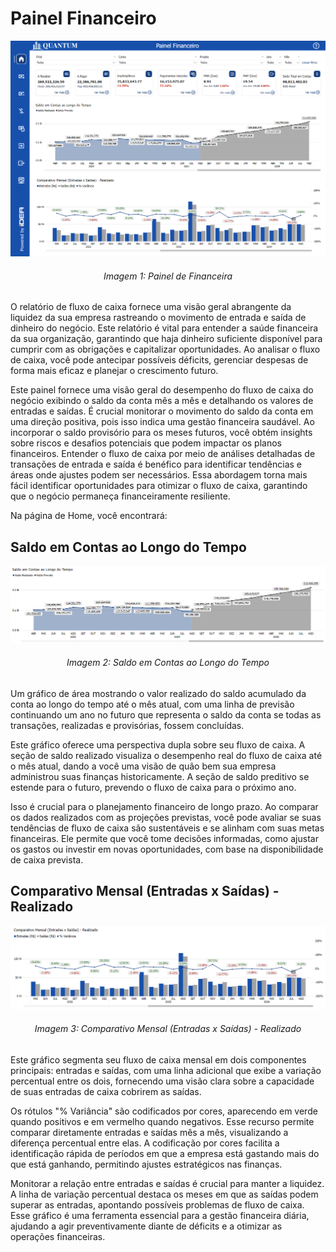 # Painel Financeiro

<div align="center">
  <img src="../../assets/flux.png" alt="Painel Financeiro">
  <h6>Imagem 1: Painel de Financeira</h6>
</div>

O relatório de fluxo de caixa fornece uma visão geral abrangente da liquidez da sua empresa rastreando o movimento de entrada e saída de dinheiro do negócio. Este relatório é vital para entender a saúde financeira da sua organização, garantindo que haja dinheiro suficiente disponível para cumprir com as obrigações e capitalizar oportunidades. Ao analisar o fluxo de caixa, você pode antecipar possíveis déficits, gerenciar despesas de forma mais eficaz e planejar o crescimento futuro.

Este painel fornece uma visão geral do desempenho do fluxo de caixa do negócio exibindo o saldo da conta mês a mês e detalhando os valores de entradas e saídas. É crucial monitorar o movimento do saldo da conta em uma direção positiva, pois isso indica uma gestão financeira saudável. Ao incorporar o saldo provisório para os meses futuros, você obtém insights sobre riscos e desafios potenciais que podem impactar os planos financeiros. Entender o fluxo de caixa por meio de análises detalhadas de transações de entrada e saída é benéfico para identificar tendências e áreas onde ajustes podem ser necessários. Essa abordagem torna mais fácil identificar oportunidades para otimizar o fluxo de caixa, garantindo que o negócio permaneça financeiramente resiliente.

Na página de Home, você encontrará:

## Saldo em Contas ao Longo do Tempo

<div align="center">
  <img src="../../assets/flux_home_saldo.png" alt="Saldo em Contas ao Longo do Tempo">
  <h6>Imagem 2: Saldo em Contas ao Longo do Tempo</h6>
</div>

Um gráfico de área mostrando o valor realizado do saldo acumulado da conta ao longo do tempo até o mês atual, com uma linha de previsão continuando um ano no futuro que representa o saldo da conta se todas as transações, realizadas e provisórias, fossem concluídas.

Este gráfico oferece uma perspectiva dupla sobre seu fluxo de caixa. A seção de saldo realizado visualiza o desempenho real do fluxo de caixa até o mês atual, dando a você uma visão de quão bem sua empresa administrou suas finanças historicamente. A seção de saldo preditivo se estende para o futuro, prevendo o fluxo de caixa para o próximo ano.

Isso é crucial para o planejamento financeiro de longo prazo. Ao comparar os dados realizados com as projeções previstas, você pode avaliar se suas tendências de fluxo de caixa são sustentáveis ​​e se alinham com suas metas financeiras. Ele permite que você tome decisões informadas, como ajustar os gastos ou investir em novas oportunidades, com base na disponibilidade de caixa prevista.

## Comparativo Mensal (Entradas x Saídas) - Realizado

<div align="center">
  <img src="../../assets/flux_home_entradas.png" alt="Comparativo Mensal (Entradas x Saídas) - Realizado">
  <h6>Imagem 3: Comparativo Mensal (Entradas x Saídas) - Realizado</h6>
</div>

Este gráfico segmenta seu fluxo de caixa mensal em dois componentes principais: entradas e saídas, com uma linha adicional que exibe a variação percentual entre os dois, fornecendo uma visão clara sobre a capacidade de suas entradas de caixa cobrirem as saídas.

Os rótulos "% Variância" são codificados por cores, aparecendo em verde quando positivos e em vermelho quando negativos. Esse recurso permite comparar diretamente entradas e saídas mês a mês, visualizando a diferença percentual entre elas. A codificação por cores facilita a identificação rápida de períodos em que a empresa está gastando mais do que está ganhando, permitindo ajustes estratégicos nas finanças.

Monitorar a relação entre entradas e saídas é crucial para manter a liquidez. A linha de variação percentual destaca os meses em que as saídas podem superar as entradas, apontando possíveis problemas de fluxo de caixa. Esse gráfico é uma ferramenta essencial para a gestão financeira diária, ajudando a agir preventivamente diante de déficits e a otimizar as operações financeiras.
